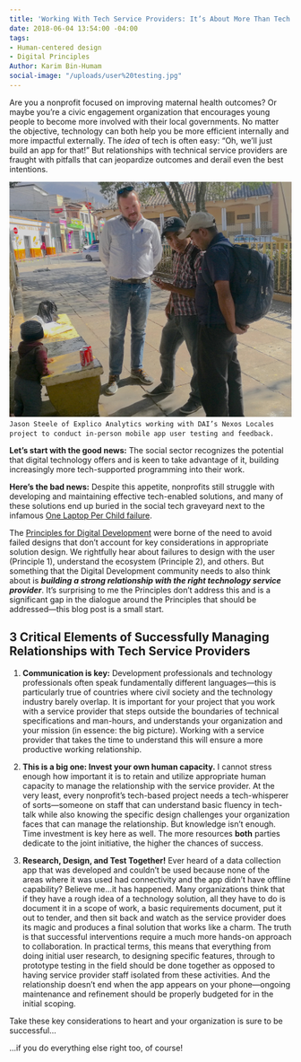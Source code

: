 ```yaml
---
title: 'Working With Tech Service Providers: It’s About More Than Tech'
date: 2018-06-04 13:54:00 -04:00
tags:
- Human-centered design
- Digital Principles
Author: Karim Bin-Humam
social-image: "/uploads/user%20testing.jpg"
---
```


Are you a nonprofit focused on improving maternal health outcomes? Or maybe you’re a civic engagement organization that encourages young people to become more involved with their local governments. No matter the objective, technology can both help you be more efficient internally and more impactful externally. The *idea* of tech is often easy: “Oh, we’ll just build an app for that!” But relationships with technical service providers are fraught with pitfalls that can jeopardize outcomes and derail even the best intentions.

<!--more-->

![user testing-0f2a04.jpg](/uploads/user%20testing-0f2a04.jpg)`Jason Steele of Explico Analytics working with DAI’s Nexos Locales project to conduct in-person mobile app user testing and feedback.`

**Let’s start with the good news:** The social sector recognizes the potential that digital technology offers and is keen to take advantage of it, building increasingly more tech-supported programming into their work.

**Here’s the bad news:** Despite this appetite, nonprofits still struggle with developing and maintaining effective tech-enabled solutions, and many of these solutions end up buried in the social tech graveyard next to the infamous [One Laptop Per Child failure](https://www.theverge.com/2018/4/16/17233946/olpcs-100-laptop-education-where-is-it-now).

The [Principles for Digital Development](https://digitalprinciples.org) were borne of the need to avoid failed designs that don’t account for key considerations in appropriate solution design. We rightfully hear about failures to design with the user (Principle 1), understand the ecosystem (Principle 2), and others. But something that the Digital Development community needs to also think about is ***building a strong relationship with the right technology service provider***. It’s surprising to me the Principles don’t address this and is a significant gap in the dialogue around the Principles that should be addressed—this blog post is a small start.

## 3 Critical Elements of Successfully Managing Relationships with Tech Service Providers

1. **Communication is key:**
Development professionals and technology professionals often speak fundamentally different languages—this is particularly true of countries where civil society and the technology industry barely overlap. It is important for your project that you work with a service provider that steps outside the boundaries of technical specifications and man-hours, and understands your organization and your mission (in essence: the big picture). Working with a service provider that takes the time to understand this will ensure a more productive working relationship.

2. **This is a big one: Invest your own human capacity.**
I cannot stress enough how important it is to retain and utilize appropriate human capacity to manage the relationship with the service provider. At the very least, every nonprofit’s tech-based project needs a tech-whisperer of sorts—someone on staff that can understand basic fluency in tech-talk while also knowing the specific design challenges your organization faces that can manage the relationship. But knowledge isn’t enough. Time investment is key here as well. The more resources **both** parties dedicate to the joint initiative, the higher the chances of success.

3. **Research,  Design, and Test Together!**
Ever heard of a data collection app that was developed and couldn’t be used because none of the areas where it was used had connectivity and the app didn’t have offline capability? Believe me...it has happened. Many organizations think that if they have a rough idea of a technology solution, all they have to do is document it in a scope of work, a basic requirements document, put it out to tender, and then sit back and watch as the service provider does its magic and produces a final solution that works like a charm. The truth is that successful interventions require a much more hands-on approach to collaboration. In practical terms, this means that everything from doing initial user research, to designing specific features, through to prototype testing in the field should be done together as opposed to having service provider staff isolated from these activities. And the relationship doesn’t end when the app appears on your phone—ongoing maintenance and refinement should be properly budgeted for in the initial scoping.

Take these key considerations to heart and your organization is sure to be successful...

...if you do everything else right too, of course!